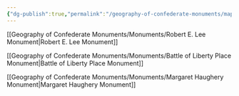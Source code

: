```yaml
---
{"dg-publish":true,"permalink":"/geography-of-confederate-monuments/maps/"}
---
```



[[Geography of Confederate Monuments/Monuments/Robert E. Lee Monument\|Robert E. Lee Monument]] 

[[Geography of Confederate Monuments/Monuments/Battle of Liberty Place Monument\|Battle of Liberty Place Monument]]

[[Geography of Confederate Monuments/Monuments/Margaret Haughery Monument\|Margaret Haughery Monument]]
